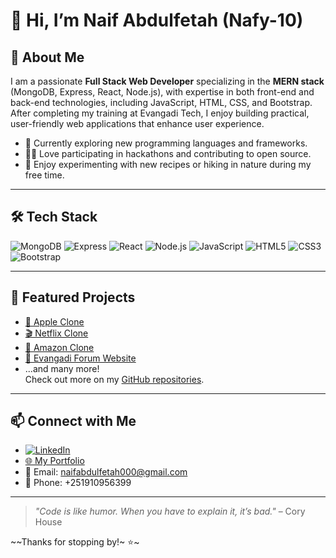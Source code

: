 # 👋 Hi, I’m Naif Abdulfetah (Nafy-10)

## 🚀 About Me
I am a passionate **Full Stack Web Developer** specializing in the **MERN stack** (MongoDB, Express, React, Node.js), with expertise in both front-end and back-end technologies, including JavaScript, HTML, CSS, and Bootstrap. After completing my training at Evangadi Tech, I enjoy building practical, user-friendly web applications that enhance user experience.

- 🌱 Currently exploring new programming languages and frameworks.
- 👨‍💻 Love participating in hackathons and contributing to open source.
- 🍳 Enjoy experimenting with new recipes or hiking in nature during my free time.

---

## 🛠️ Tech Stack
![MongoDB](https://img.shields.io/badge/-MongoDB-4ea94b?style=flat-square&logo=mongodb&logoColor=white)
![Express](https://img.shields.io/badge/-Express-000?style=flat-square&logo=express&logoColor=white)
![React](https://img.shields.io/badge/-React-61dafb?style=flat-square&logo=react&logoColor=white)
![Node.js](https://img.shields.io/badge/-Node.js-3c873a?style=flat-square&logo=node.js&logoColor=white)
![JavaScript](https://img.shields.io/badge/-JavaScript-f7df1e?style=flat-square&logo=javascript&logoColor=black)
![HTML5](https://img.shields.io/badge/-HTML5-e34c26?style=flat-square&logo=html5&logoColor=white)
![CSS3](https://img.shields.io/badge/-CSS3-1572b6?style=flat-square&logo=css3&logoColor=white)
![Bootstrap](https://img.shields.io/badge/-Bootstrap-563d7c?style=flat-square&logo=bootstrap&logoColor=white)

---

## 🌟 Featured Projects

- [🍏 Apple Clone](https://github.com/Nafy-10/apple-clone)
- [🎬 Netflix Clone](https://github.com/Nafy-10/netflix-clone)
- [🛒 Amazon Clone](https://github.com/Nafy-10/amazon-clone)
- [💬 Evangadi Forum Website](https://github.com/Nafy-10/evangadi-forum-website)
- ...and many more!  
Check out more on my [GitHub repositories](https://github.com/Nafy-10?tab=repositories).

---

## 📫 Connect with Me

- [![LinkedIn](https://img.shields.io/badge/-LinkedIn-blue?style=flat-square&logo=linkedin&logoColor=white)](https://www.linkedin.com/in/naif-abdulfetah-218011246?utm_source=share&utm_campaign=share_via&utm_content=profile&utm_medium=android_app)
- [🌐 My Portfolio](https://nafytech.netlify.app/)
- 📧 Email: [naifabdulfetah000@gmail.com](mailto:naifabdulfetah000@gmail.com)
- 📱 Phone: +251910956399

---

> _"Code is like humor. When you have to explain it, it’s bad."_ – Cory House

~~Thanks for stopping by!~ ⭐️~